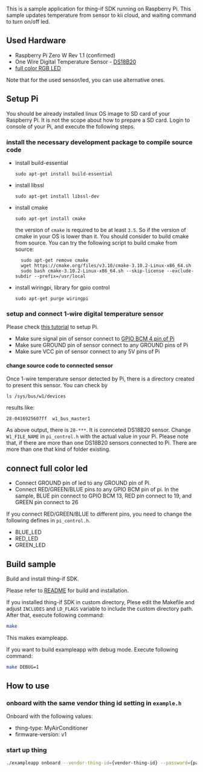 This is a sample application for thing-if SDK running on Raspberry Pi.
This sample updates temperature from sensor to kii cloud, and waiting command to turn on/off led.
## Used Hardware
- Raspberry Pi Zero W Rev 1.1 (confirmed)
- One Wire Digital Temperature Sensor - [DS18B20](http://osoyoo.com/2017/05/27/ds18b20-temperature-sensor/)
- [full color RGB LED](http://osoyoo.com/2015/03/24/rgb-color-module-project/)

Note that for the used sensor/led, you can use alternative ones.

## Setup Pi
You should be already installed linux OS image to SD card of your Raspberry Pi. It is not the scope about how to prepare a SD card.
Login to console of your Pi, and execute the following steps.

### install the necessary development package to compile source code
- install build-essential
  ```
  sudo apt-get install build-essential
  ```
- install libssl
  ```
  sudo apt-get install libssl-dev
  ```
- install cmake
  ```
  sudo apt-get install cmake
  ```
  the version of `cmake` is required to be at least `3.5`. So if the version of cmake in your OS is lower than it. You should consider to build cmake from source. You can try the following script to build cmake from source:

  ```
    sudo apt-get remove cmake
    wget https://cmake.org/files/v3.10/cmake-3.10.2-Linux-x86_64.sh
    sudo bash cmake-3.10.2-Linux-x86_64.sh --skip-license --exclude-subdir --prefix=/usr/local

  ```
- install wiringpi, library for gpio control
  ```
  sudo apt-get purge wiringpi
  ```

### setup and connect 1-wire digital temperature sensor
Please check [this tutorial](https://www.waveshare.com/wiki/Raspberry_Pi_Tutorial_Series:_1-Wire_DS18B20_Sensor) to setup Pi.
- Make sure signal pin of sensor connect to [GPIO BCM 4 pin of Pi](https://www.raspberrypi.org/documentation/usage/gpio/)
- Make sure GROUND pin of sensor connect to any GROUND pins of Pi
- Make sure VCC pin of sensor connect to any 5V pins of Pi

#### change source code to connected sensor
Once 1-wire temperature sensor detected by Pi, there is a directory created to present this sensor.
You can check by

```
ls /sys/bus/w1/devices
```
results like:
```
28-0416925607ff  w1_bus_master1
```
As above output, there is `28-***`. It is connceted DS18B20 sensor. Change `W1_FILE_NAME` in `pi_control.h` with the actual value in your Pi.
Please note that, if there are more than one DS18B20 sensors connected to Pi. There are more than one that kind of folder existing.

## connect full color led
- Connect GROUND pin of led to any GROUND pin of Pi.
- Connect RED/GREEN/BLUE pins to any GPIO BCM pin of pi.
  In the sample, BLUE pin connect to GPIO BCM 13, RED pin connect to 19, and GREEN pin connect to 26

If you connect RED/GREEN/BLUE to different pins, you need to change the following defines in `pi_control.h`.
- BLUE_LED
- RED_LED
- GREEN_LED

## Build sample

Build and install thing-if SDK.

Please refer to [README](../README.mkd) for build and installation.

If you installed thing-if SDK in custom directory,
Plese edit the Makefile and adjust `INCLUDES` and `LD_FLAGS` variable
to include the custom directory path.
After that, execute following command:

```sh
make
```

This makes exampleapp.

If you want to build exampleapp with debug mode. Execute following
command:

```sh
make DEBUG=1
```

## How to use

### onboard with the same vendor thing id setting in `example.h`
Onboard with the following values:
- thing-type: MyAirConditioner
- firmware-version: v1

### start up thing
```sh
./exampleapp onboard --vendor-thing-id={vendor-thing-id} --password={password}
```